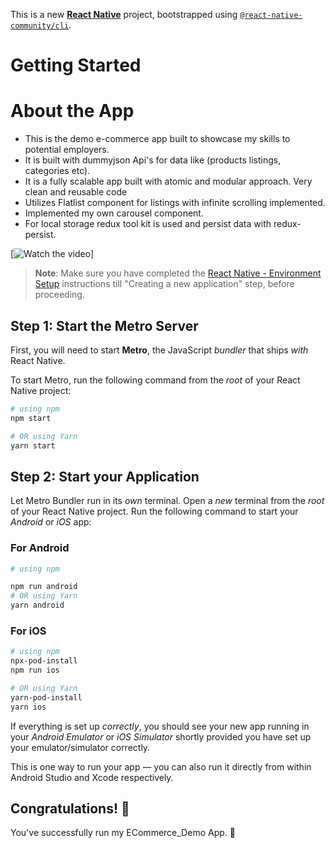 This is a new [**React Native**](https://reactnative.dev) project, bootstrapped using [`@react-native-community/cli`](https://github.com/react-native-community/cli).

# Getting Started

# About the App

- This is the demo e-commerce app built to showcase my skills to potential employers.
- It is built with dummyjson Api's for data like (products listings, categories etc).
- It is a fully scalable app built with atomic and modular approach. Very clean and reusable code
- Utilizes Flatlist component for listings with infinite scrolling implemented.
- Implemented my own carousel component.
- For local storage redux tool kit is used and persist data with redux-persist.

[![Watch the video](https://github.com/user-attachments/assets/44547c2b-5815-4f70-822e-616c2fd3623d)]

> **Note**: Make sure you have completed the [React Native - Environment Setup](https://reactnative.dev/docs/environment-setup) instructions till "Creating a new application" step, before proceeding.

## Step 1: Start the Metro Server

First, you will need to start **Metro**, the JavaScript _bundler_ that ships _with_ React Native.

To start Metro, run the following command from the _root_ of your React Native project:

```bash
# using npm
npm start

# OR using Yarn
yarn start
```

## Step 2: Start your Application

Let Metro Bundler run in its _own_ terminal. Open a _new_ terminal from the _root_ of your React Native project. Run the following command to start your _Android_ or _iOS_ app:

### For Android

```bash
# using npm

npm run android
# OR using Yarn
yarn android
```

### For iOS

```bash
# using npm
npx-pod-install
npm run ios

# OR using Yarn
yarn-pod-install
yarn ios
```

If everything is set up _correctly_, you should see your new app running in your _Android Emulator_ or _iOS Simulator_ shortly provided you have set up your emulator/simulator correctly.

This is one way to run your app — you can also run it directly from within Android Studio and Xcode respectively.

## Congratulations! :tada:

You've successfully run my ECommerce_Demo App. :partying_face:

